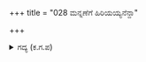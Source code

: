 +++
title = "028 ಮನ್ನಣೆಗೆ ಹಿರಿಯಯ್ಯನೆನ್ದಾ"

+++

<details><summary>ಗದ್ಯ (ಕ.ಗ.ಪ) </summary>

28. 'ದೊಡ್ಡಪ್ಪನೆಂಬ ಗೌರವವನ್ನು ತೋರಿಸದೆ, ಯಮನ ಗಂಟಲನ್ನೇ ತಿರುಚುತ್ತೇನೆ' ಎಂದು ಭೀಮನು ಸಿಟ್ಟಿನಿಂದ ಕೆಂಪಾದನು. 'ಇನ್ನು ಹೇಳಿ ಪ್ರಯೋಜನವಿಲ್ಲ. ಮೊದಲು ನೀರು ಕುಡಿದು, ಆಮೇಲೆ ನನ್ನ ತಮ್ಮಂದಿರನ್ನು ಗಮನಿಸುತ್ತೇನೆ' ಎಂದು ವಿಷಜಲವನ್ನು ಕುಡಿಯಲು ಉಪಕ್ರಮಿಸಿದನು.
</details>
